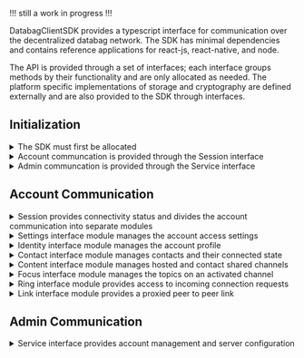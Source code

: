 !!! still a work in progress !!!

DatabagClientSDK provides a typescript interface for communication over the decentralized databag network. The SDK has minimal dependencies and contains reference applications for react-js, react-native, and node.

The API is provided through a set of interfaces; each interface groups methods by their functionality and are only allocated as needed. The platform specific implementations of storage and cryptography are defined externally and are also provided to the SDK through interfaces.

## Initialization

<details>
  <summary>The SDK must first be allocated</summary><br>

  <ul>
    
The [Params](https://github.com/balzack/databag/blob/sdk/app/sdk/src/types.ts) argument specifies the data to syncrhonize. The crypto, staging and log arguments are provided by implementing the [Crypto](https://github.com/balzack/databag/blob/sdk/app/sdk/src/crypto.ts), [Staging](https://github.com/balzack/databag/blob/sdk/app/sdk/src/staging.ts) and [Logging](https://github.com/balzack/databag/blob/sdk/app/sdk/src/logging.ts) interface respectively.
  
```DatabagClientSDK(params: Params, crypto?: Crypto, staging?: Staging, log?: Logging)```
  </ul>
<br>

</details>

<details>
  <summary>Account communcation is provided through the Session interface</summary><br>

<ul>
  
Login provides a Session through an account login

```DatabacgClientSDK::login(handle: string, password: string, node: string, secure: boolean, mfaCode: string | null, params: SessionParams): Promise<Session>```

Access provides a Session through token access to an account when password is forgotten

```DatabacgClientSDK::access(node: string, secure: boolean, token: string, params: SessionParams): Promise<Session>```

Create provides a Session to a newly created account

```DatabacgClientSDK::create(handle: string, password: string, node: string, secure: boolean, token: string | null, params: SessionParams): Promise<Session>```

Available returns the number of accounts that can be publically created

```DatabacgClientSDK::available(node: string, secure: boolean): Promise<number>```

Username returns whether the username is available for account creation

```DatabacgClientSDK::username(name: string, token: string, node: string, secure: boolean): Promise<boolean>```

Logout releases the Session interface

```DatabacgClientSDK::logout(session: Session, all: boolean): Promise<void>```

Remove releases the Session interface and deletes the account from the server

```DatabacgClientSDK::remove(session: Session): Promise<void>```

<details>
  <summary>Storage can then be provided to the SDK to persist sessions</summary><br>

Mobile apps typically use the offline store where most of the relational data is saved. The sql param is provided by implementing the [SqlStore](https://github.com/balzack/databag/blob/sdk/app/sdk/src/store.ts) interface.

```DatabacgClientSDK::initOfflineStore(sql: SqlStore): Promise<Session | null>```

Browser apps typically use the online store where minimal session data is saved. The web param is provided by implementing the [WebStore](https://github.com/balzack/databag/blob/sdk/app/sdk/src/store.ts) interface.

```DatabacgClientSDK::initOnlineStore(web: WebStore): Promise<Session | null>```
</details>
</ul>
<br>

</details>

<details>
  <summary>Admin communcation is provided through the Service interface</summary><br>

  <ul>
    
Configure allocates the Service interface for the server

```DatabacgClientSDK::configure(node: string, secure: boolean, token: string, mfaCode: string | null): Promise<Service>```

</ul>
<br>
</details>

## Account Communication


<details>
  <summary>Session provides connectivity status and divides the account communication into separate modules</summary><br>
  
  <ul>
    
  Account Settings are managed through the Settings interface
  
  ```Session::getSettings(): Settings```

  Account Profile is managed through the Identity interface
  
  ```Session::getIdentity(): Identity```

  Account Contacts are managed through the Contact Inferface
  
  ```Session::getContact(): Contact```

  Contact groupings are managed through the Alias Interface
  
  ```Session::getAlias(): Alias```

  Account attribute data is managed through the Attribute Interface
  
  ```Session::getAttribute(): Attribute```

  Account and Contact channels are managed through the Content Interface
  
  ```Session::getContent(): Content```

  WebRTC calling is managed through the Ring Interface
  
  ```Session::getRing(): Ring```

  Management of an active content channel is provided through the Focus Interface
  
  ```Session::setFocus(cardId: string | null, channelId: string): Focus```   
  ```Session::clearFocus(focus: Focus): void```

  The connectivity status is provided through a status lisenter
  
  ```Session::addStatusListener(ev: (status: string) => void): void```   
  ```Session::removeStatusListener(ev: (status: string) => void): void```

</ul>

<br>

</details>


<details>
  <summary>Settings interface module manages the account access settings</summary><br>
  
  <ul>
    
  The login and password for the account can be changed through the setLogin method
  
  ```Settings::setLogin(username: string, password: string): Promise<void>```

  Check if the specified username is available

  ```Settings::getUsernameStatus(username: string): Promise<boolean>```

  Push notifications to the user's device can be enabled through enableNotifications
  
  ```Settings::enableNotifications(): Promise<void>```

  Push notifications to the user's device can be disabled through disableNotifications
  
  ```Settings::disableNotifications(): Promise<void>```

  The account will be visible in the server registry when enabled through enableRegistry
  
  ```Settings::enableRegistry(): Promise<void>```

  The account will not be visible in the server registry when disabled through disableRegistry
  
  ```Settings::disableRegistry(): Promise<void>```

  Multi-Factor authentication is enabled through enableMFA
  
  ```Settings::enableMFA(): Promise<{ secretImage: string, secretText: string }>```

  Multi-Factor authentication is disabled with disableMFA
  
  ```Settings::disableMFA(): Promise<void>```

  Once enabled the Mutli-Factor authentication must be confirmed before it will be required for login
  
  ```Settings::confirmMFA(code: string): Promise<void>```

  End-to-End encryption is enabled by setting up a client key with setSeal
  
  ```Settings::setSeal(password: string): Promise<void>```

  End-to-End encryption is disabled and the key deleted with clearSeal
  
  ```Settings::clearSeal(): Promise<void>```

  End-to-End encryption can be enabled of other devices by unlocking the key with unlockSeal
  
  ```Settings::unlockSeal(password: string): Promise<void>```

  End-to-End encryption is disabled, but the key remains locked with forgetSeal
  
  ```Settings::forgetSeal(): Promise<void>```

  The current configuration can be accessed through a [Config](https://github.com/balzack/databag/blob/sdk/app/sdk/src/types.ts) listener

  ```Settings::addConfigListener(ev: (config: Cofnig) => void): void```   
  ```Settings::removeConfigListener(ev: (config: Config) => void): void```

  </ul>
  
  <br>
  
</details>

<details>
  <summary>Identity interface module manages the account profile</summary><br>

<ul>
  
  The text details of the profile are set with setProfileData

  ```Identity::setProfileData(name: string, location: string, description: string): Promise<void>```

  The profile image is set with setProfileImage
  
  ```Identity::setProfileImage(image: string): Promise<void>```

  A direct url to retrieve the profile image is provided with getProfileImageUrl

  ```Identity:::getProfileImageUrl(): string```

  The current profile can be access with a [Profile](https://github.com/balzack/databag/blob/sdk/app/sdk/src/types.ts) listener

  ```Identity::addProfileListener(ev: (profile: Profile) => void): void```   
  ```Identity::removeProfileListener(ev: (profile: Profile) => void): void```
  
</ul>

  <br>
</details>

<details>
  <summary>Contact interface module manages contacts and their connected state</summary><br>
  
  <ul>

  The current contacts can be access with a [Card](https://github.com/balzack/databag/blob/sdk/app/sdk/src/types.ts) listener

  ```Contact::addCardListener(ev: (cards: Card[]) => void): void```
  
  ```Contact::removeCardListener(ev: (cards: Card[]) => void): void```
    
  A new contact can be added to the account through the addCard method, the id of the card is returned
  
  ```Contact::addCard(server: string, guid: string): Promise<string>```

  A contact is removed the the account through the removeCard method

  ```Contact::removeCard(cardId: string): Promise<void>```

  Attempt synchronization of contact data if previously failed

  ```Contact::resyncCard(cardId: string): Promise<void>```

  Initiate or accept a contact connection with connectCard to share data

  ```Contact::connectCard(cardId: string): Promise<void>```

  Save contact of connection request without accepting connection with confirmCard

  ```Contact::confirmCard(cardId: string): Promise<void>```
  
  Disconnect or cancel from a contact with diconnectCard to stop sharing with that contact

  ```Contact::disconnectCard(cardId: string): Promise<void>```

  Deny a connection request from a contact with denyCard

  ```Contact::denyCard(cardId: string): Promise<void>```

  Ignore a connection request from a contact with ignoreCard

  ```Contact::ignoreCard(cardId: string): Promise<void>```

  Cancel your connection request to a contact with cancelCard

  ```Contact::cancelCard(cardId: string): Promise<void>```

  Get list of searchable accounts of specified server with getRegistry

  ```Contact::getRegistry(handle: string | null, server: string | null): Promise<Profile[]>```

  Block or unblock contact to hide locally with setBlockedCard

  ```Contact::setBlockedCard(cardId: string, boolean: blocked): Promise<void>```

  Get list of all blocked contacts with getBlockedCards 

  ```Contact::getBlockedCards(): Promise<Card[]>```

  Flag contact to node admin for review with flagCard

  ```Contact::flagCard(cardId: string): Promise<void>```

</ul>

  <br>
</details>

<details>
  <summary>Content interface module manages hosted and contact shared channels</summary><br>

  <ul>

  The current channels can be access with a [Channel](https://github.com/balzack/databag/blob/sdk/app/sdk/src/types.ts) listener

  ```Content::addChannelListener(ev: (arg: { channels: Channel[], cardId: string | null }) => void): void```

  ```Content::removeChannelListener(ev: (arg: { channels: Channel[], cardId: string | null }) => void): void```

  Add a new channel shared with specified contacts with addChannel

  ```Content::addChannel(sealed: boolean, type: string, subject: any, cardIds: string[]): Promise<string>```

  Remove a hosted channel with removeChannel

  ```Content::removeChannel(channelId: string): Promise<void>```

  Leave a channel hosted by a contact with leaveChannel

  ```Content::leaveChannel(cardId: string, channelId: string): Promise<void>```

  Update the subject on specified channel

  ```Content::setChannelSubject(channelId: string, type: string, subject: any): Promise<void>```

  Add member to specified channel

  ```Content::setChannelCard(channelId: string, cardId: string): Promise<void>```

  Remove member from specified channel

  ```Content::clearChannelCard(channelId: string, cardId: string): Promise<void>```

  Enable or disable push notification associated with specified channel

  ```Content::setChannelNotifications(cardId: string | null, channelId: string, enabled: boolean): Promise<void>```

  Get whether notifications are enabled on specified channel

  ```Content::getChannelNotifications(cardId: string | null, channelId: string): Promise<boolean>```

  Mark channel as read or unread with setUnreadChannel

  ```Content::setUnreadChannel(cardId: string | null, channelId: string, unread: boolean): Promise<void>```

  Block or unblock channel with setBlockedChannel

  ```Content::setBlockedChannel(cardId: string | null, channelId: string, boolean: blocked): Promise<void>```

  Get list of all blocked channels with getBlockedChannels

  ```Content::getBlockedChannels(): Promise<Channel[]>```

  Flag channel for review by admin with flagChannel

  ```Content::flagChannel(cardId: string | null, channelId: string): Promise<void>```

</ul>

  <br>
</details>

<details>
  <summary>Focus interface module manages the topics on an activated channel</summary><br>

  <ul>

  The current topics can be accessed with a [Topic](https://github.com/balzack/databag/blob/sdk/app/sdk/src/types.ts) listener

  ```Focus::addTopicListener(ev: (arg: { topics: Topic[] | null }) => void): void```

  ```Focus::removeTopicListener(ev: (arg: { topics: Topic[] }) => void): void```

</ul>

  <br>
</details>

<details>
  <summary>Ring interface module provides access to incoming connection requests</summary><br>

  <ul>

  The current calls can accessed with a call listener

  ```Ring::addRingingListener(ev: (calls: { cardId: string, callId: string }[]) => void): void```

  ```Ring::removeRingingListener(ev: (calls: { cardId: string, callId: string }[]) => void): void```

</ul>

  <br>
</details>


<details>
  <summary>Link interface module provides a proxied peer to peer link</summary><br>

  <ul>

  The connection status can be accessed with a status listener

  ```Link::addStatusListener(ev: (status: string) => Promise<void>): void```

  ```Link::clearStatusListener(): void```


</ul>

  <br>
</details>


## Admin Communication

<details>

  <summary>Service interface provides account management and server configuration</summary><br>

  <ul>

  Retrieve the list of account on the server

  ```Service::getMembers(): Promise<Member[]>```

  Create a token allowing for the creation of an account when the server is private

  ```Service::createMemberAccess(): Promise<string>```
 
  Create a token allowing for access to an account without password 

  ```Service::resetMemberAccess(): Promise<string>```

  Enable or disable specified account on the server 

  ```Service::blockMember(memberId: number, blocked: boolean): Promise<void>```
 
  Delete specified account from the server 

  ```Service::removeMember(memberId: number): Promise<void>```

  Retrieve current server configuration 

  ```Service::getSetup(): Promise<Setup>```

  Update the server configuration 

  ```Service::getSetup(): Promise<Setup>```

  Check if multi-factor authentication is enabled for admin access

  ```Service::checkMFAuth(): Promise<boolean>```

  Retrieve mutli-factor authentication values to be confirmed

  ```Service::enableMFAuth(): Promise<{ image: string, text: string }>```
  
  Confirm multi-factor authentication values to complete the enable process

  ```Service::confirmMFAuth(code: string): Promise<void>```

  Disable multi-factor auth for admin access

  ```Service::disableMFAuth(): Promise<void>```

</ul>

  <br>
</details>


